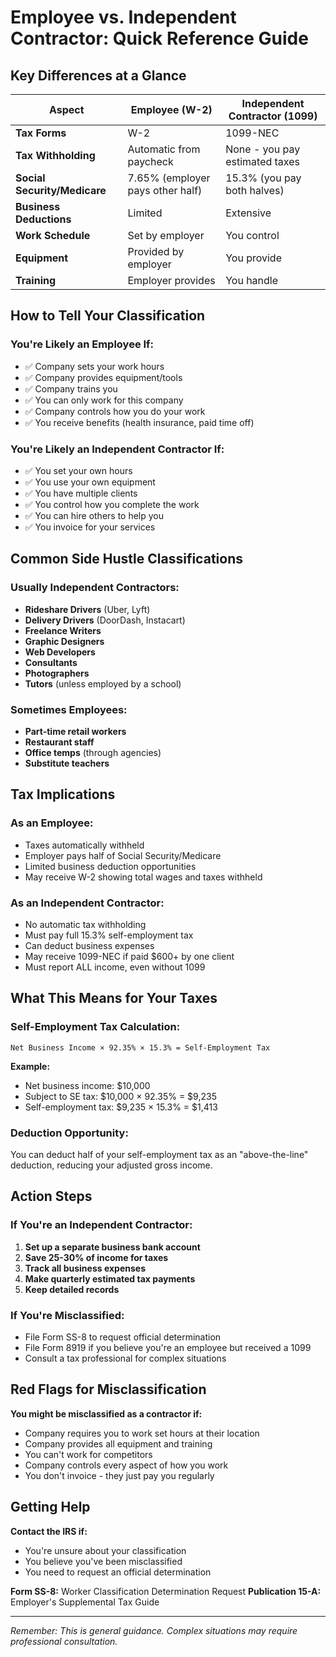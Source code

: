 # Employee vs. Independent Contractor: Quick Reference Guide

## Key Differences at a Glance

| Aspect | Employee (W-2) | Independent Contractor (1099) |
|--------|----------------|-------------------------------|
| **Tax Forms** | W-2 | 1099-NEC |
| **Tax Withholding** | Automatic from paycheck | None - you pay estimated taxes |
| **Social Security/Medicare** | 7.65% (employer pays other half) | 15.3% (you pay both halves) |
| **Business Deductions** | Limited | Extensive |
| **Work Schedule** | Set by employer | You control |
| **Equipment** | Provided by employer | You provide |
| **Training** | Employer provides | You handle |

## How to Tell Your Classification

### You're Likely an Employee If:
- ✅ Company sets your work hours
- ✅ Company provides equipment/tools
- ✅ Company trains you
- ✅ You can only work for this company
- ✅ Company controls how you do your work
- ✅ You receive benefits (health insurance, paid time off)

### You're Likely an Independent Contractor If:
- ✅ You set your own hours
- ✅ You use your own equipment
- ✅ You have multiple clients
- ✅ You control how you complete the work
- ✅ You can hire others to help you
- ✅ You invoice for your services

## Common Side Hustle Classifications

### Usually Independent Contractors:
- **Rideshare Drivers** (Uber, Lyft)
- **Delivery Drivers** (DoorDash, Instacart)
- **Freelance Writers**
- **Graphic Designers**
- **Web Developers**
- **Consultants**
- **Photographers**
- **Tutors** (unless employed by a school)

### Sometimes Employees:
- **Part-time retail workers**
- **Restaurant staff**
- **Office temps** (through agencies)
- **Substitute teachers**

## Tax Implications

### As an Employee:
- Taxes automatically withheld
- Employer pays half of Social Security/Medicare
- Limited business deduction opportunities
- May receive W-2 showing total wages and taxes withheld

### As an Independent Contractor:
- No automatic tax withholding
- Must pay full 15.3% self-employment tax
- Can deduct business expenses
- May receive 1099-NEC if paid $600+ by one client
- Must report ALL income, even without 1099

## What This Means for Your Taxes

### Self-Employment Tax Calculation:
```
Net Business Income × 92.35% × 15.3% = Self-Employment Tax
```

**Example:**
- Net business income: $10,000
- Subject to SE tax: $10,000 × 92.35% = $9,235
- Self-employment tax: $9,235 × 15.3% = $1,413

### Deduction Opportunity:
You can deduct half of your self-employment tax as an "above-the-line" deduction, reducing your adjusted gross income.

## Action Steps

### If You're an Independent Contractor:
1. **Set up a separate business bank account**
2. **Save 25-30% of income for taxes**
3. **Track all business expenses**
4. **Make quarterly estimated tax payments**
5. **Keep detailed records**

### If You're Misclassified:
- File Form SS-8 to request official determination
- File Form 8919 if you believe you're an employee but received a 1099
- Consult a tax professional for complex situations

## Red Flags for Misclassification

**You might be misclassified as a contractor if:**
- Company requires you to work set hours at their location
- Company provides all equipment and training
- You can't work for competitors
- Company controls every aspect of how you work
- You don't invoice - they just pay you regularly

## Getting Help

**Contact the IRS if:**
- You're unsure about your classification
- You believe you've been misclassified
- You need to request an official determination

**Form SS-8:** Worker Classification Determination Request
**Publication 15-A:** Employer's Supplemental Tax Guide

---
*Remember: This is general guidance. Complex situations may require professional consultation.*